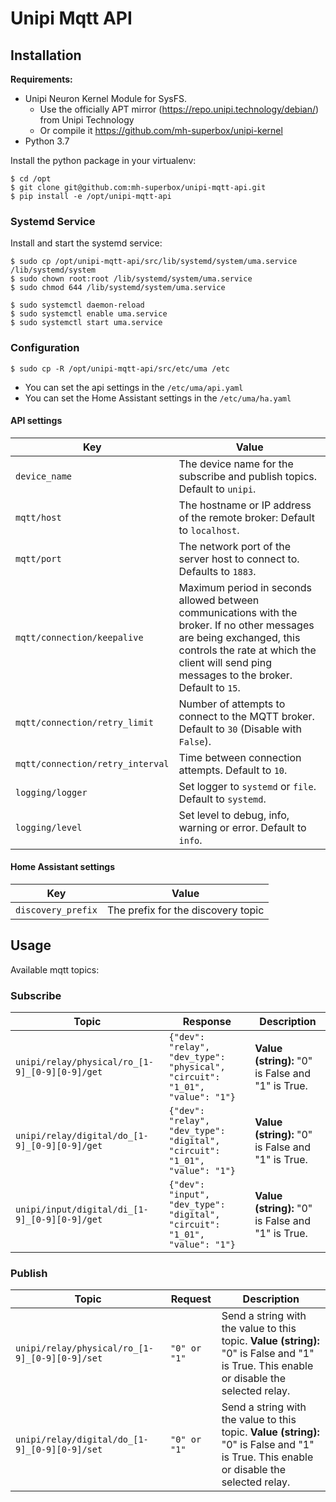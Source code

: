 # Unipi Mqtt API

## Installation

**Requirements:**

* Unipi Neuron Kernel Module for SysFS. 
  * Use the officially APT mirror (https://repo.unipi.technology/debian/) from Unipi Technology 
  * Or compile it https://github.com/mh-superbox/unipi-kernel
* Python 3.7

Install the python package in your virtualenv:

```shell
$ cd /opt
$ git clone git@github.com:mh-superbox/unipi-mqtt-api.git
$ pip install -e /opt/unipi-mqtt-api
```

### Systemd Service

Install and start the systemd service:

```shell
$ sudo cp /opt/unipi-mqtt-api/src/lib/systemd/system/uma.service /lib/systemd/system
$ sudo chown root:root /lib/systemd/system/uma.service
$ sudo chmod 644 /lib/systemd/system/uma.service

$ sudo systemctl daemon-reload
$ sudo systemctl enable uma.service
$ sudo systemctl start uma.service
```

### Configuration

```shell
$ sudo cp -R /opt/unipi-mqtt-api/src/etc/uma /etc
```

* You can set the api settings in the `/etc/uma/api.yaml`
* You can set the Home Assistant settings in the `/etc/uma/ha.yaml`

#### API settings

Key | Value
------ | ------
`device_name` | The device name for the subscribe and publish topics. Default to `unipi`.
`mqtt/host` | The hostname or IP address of the remote broker: Default to `localhost`.
`mqtt/port` | The network port of the server host to connect to. Defaults to `1883`.
`mqtt/connection/keepalive` | Maximum period in seconds allowed between communications with the broker. If no other messages are being exchanged, this controls the rate at which the client will send ping messages to the broker. Default to `15`.
`mqtt/connection/retry_limit` | Number of attempts to connect to the MQTT broker. Default to `30` (Disable with `False`).
`mqtt/connection/retry_interval` | Time between connection attempts. Default to `10`.
`logging/logger` | Set logger to `systemd` or `file`. Default to `systemd`.
`logging/level` | Set level to debug, info, warning or error. Default to `info`.

#### Home Assistant settings

Key | Value
------ | ------
`discovery_prefix` | The prefix for the discovery topic

## Usage

Available mqtt topics:

### Subscribe

Topic | Response | Description
------ | ------ | ------
`unipi/relay/physical/ro_[1-9]_[0-9][0-9]/get` | `{"dev": "relay", "dev_type": "physical", "circuit": "1_01", "value": "1"}` | **Value (string):** "0" is False and "1" is True. 
`unipi/relay/digital/do_[1-9]_[0-9][0-9]/get` | `{"dev": "relay", "dev_type": "digital", "circuit": "1_01", "value": "1"}` | **Value (string):** "0" is False and "1" is True. 
`unipi/input/digital/di_[1-9]_[0-9][0-9]/get` | `{"dev": "input", "dev_type": "digital", "circuit": "1_01", "value": "1"}` | **Value (string):** "0" is False and "1" is True. 

### Publish

Topic | Request | Description
------ | ------ | ------
`unipi/relay/physical/ro_[1-9]_[0-9][0-9]/set` | `"0" or "1"` | Send a string with the value to this topic. **Value (string):** "0" is False and "1" is True. This enable or disable the selected relay.
`unipi/relay/digital/do_[1-9]_[0-9][0-9]/set` | `"0" or "1"` | Send a string with the value to this topic. **Value (string):** "0" is False and "1" is True. This enable or disable the selected relay.
